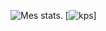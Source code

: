![Mes stats.](https://github-readme-stats.vercel.app/api?username=KPS53&show_icons=true&theme=synthwave)
[![kps](https://github-readme-stats.vercel.app/api/wakatime?username=KPS53)]


